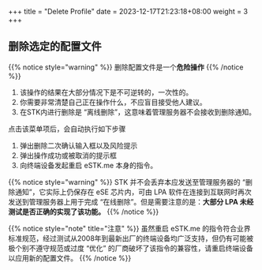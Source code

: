 +++
title = "Delete Profile"
date =  2023-12-17T21:23:18+08:00
weight = 3
+++

## 删除选定的配置文件

{{% notice style="warning" %}}
删除配置文件是一个**危险操作**
{{% /notice %}}

1. 该操作的结果在大部分情况下是不可逆转的，一次性的。
2. 你需要非常清楚自己正在操作什么，不应盲目接受他人建议。
3. 在STK内进行删除是 “离线删除”，这意味着管理服务器不会接收到删除通知。

点击该菜单项后，会自动执行如下步骤

1. 弹出删除二次确认输入框以及风险提示
2. 弹出操作成功或被取消的提示框
3. 向终端设备发起重启 eSTK.me 本身的指令。

{{% notice style="warning" %}}
STK 并不会丢弃本应发送至管理服务器的 “删除通知”，它实际上仍保存在 eSE 芯片内，可由 LPA 软件在连接到互联网时再次发送到管理服务器上用于完成 “在线删除”。但是需要注意的是：**大部分 LPA 未经测试是否正确的实现了该功能。**
{{% /notice %}}

{{% notice style="note" title="注意" %}}
虽然重启 eSTK.me 的指令符合业界标准规范，经过测试从2008年到最新出厂的终端设备均广泛支持，但仍有可能被极个别不遵守规范或过度 “优化” 的厂商破坏了该指令的兼容性，请重启终端设备以应用新的配置文件。
{{% /notice %}}
